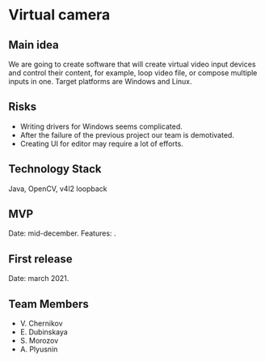 # Virtual camera
## Main idea
We are going to create software that will create virtual video input devices and control their content, for example, loop video file, or compose multiple inputs in one. Target platforms are Windows and Linux.
## Risks
- Writing drivers for Windows seems complicated.
- After the failure of the previous project our team is demotivated.
- Creating UI for editor may require a lot of efforts.
## Technology Stack
Java, OpenCV, v4l2 loopback
## MVP
Date: mid-december.
Features: .
## First release
Date: march 2021.
## Team Members
- V. Chernikov
- E. Dubinskaya
- S. Morozov
- A. Plyusnin
